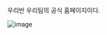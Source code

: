 우리반 우리팀의 공식 홈페이지이다.

![image](https://github.com/minseok06/PPP/assets/121544294/36aaba1d-a1ee-49f8-a529-26455afbb7d9)
